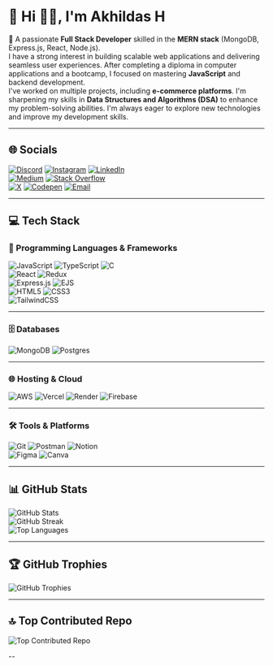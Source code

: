 # 💫 Hi 👋🏻, I'm Akhildas H
👋 A passionate **Full Stack Developer** skilled in the **MERN stack** (MongoDB, Express.js, React, Node.js).  
I have a strong interest in building scalable web applications and delivering seamless user experiences. After completing a diploma in computer applications and a bootcamp, I focused on mastering **JavaScript** and backend development.  
I've worked on multiple projects, including **e-commerce platforms**. I'm sharpening my skills in **Data Structures and Algorithms (DSA)** to enhance my problem-solving abilities. I'm always eager to explore new technologies and improve my development skills.

---

## 🌐 Socials

[![Discord](https://img.shields.io/badge/Discord-%237289DA.svg?logo=discord&logoColor=white)](https://discord.gg/akhildas675) 
[![Instagram](https://img.shields.io/badge/Instagram-%23E4405F.svg?logo=Instagram&logoColor=white)](https://instagram.com/akhildas_675) 
[![LinkedIn](https://img.shields.io/badge/LinkedIn-%230077B5.svg?logo=linkedin&logoColor=white)](https://linkedin.com/in/akhildas675)  
[![Medium](https://img.shields.io/badge/Medium-12100E?logo=medium&logoColor=white)](https://medium.com/@akhildas675) 
[![Stack Overflow](https://img.shields.io/badge/-Stackoverflow-FE7A16?logo=stack-overflow&logoColor=white)](https://stackoverflow.com/users/akhildas675)  
[![X](https://img.shields.io/badge/X-black.svg?logo=X&logoColor=white)](https://x.com/akhildas675)
[![Codepen](https://img.shields.io/badge/Codepen-000000?logo=codepen&logoColor=white)](https://codepen.io/akhildas675) 
[![Email](https://img.shields.io/badge/Email-D14836?logo=gmail&logoColor=white)](mailto:akhildas675@gmail.com)

---

## 💻 Tech Stack
### 🚀 Programming Languages & Frameworks
![JavaScript](https://img.shields.io/badge/javascript-%23000000.svg?style=for-the-badge&logo=javascript&logoColor=%23F7DF1E) 
![TypeScript](https://img.shields.io/badge/typescript-%23000000.svg?style=for-the-badge&logo=typescript&logoColor=white) 
![C](https://img.shields.io/badge/c-%23000000.svg?style=for-the-badge&logo=c&logoColor=white)  
![React](https://img.shields.io/badge/react-%23000000.svg?style=for-the-badge&logo=react&logoColor=%2361DAFB) 
![Redux](https://img.shields.io/badge/redux-%23000000.svg?style=for-the-badge&logo=redux&logoColor=white)  
![Express.js](https://img.shields.io/badge/express.js-%23000000.svg?style=for-the-badge&logo=express&logoColor=%2361DAFB) 
![EJS](https://img.shields.io/badge/ejs-%23000000.svg?style=for-the-badge&logo=ejs&logoColor=black)  
![HTML5](https://img.shields.io/badge/html5-%23000000.svg?style=for-the-badge&logo=html5&logoColor=white) 
![CSS3](https://img.shields.io/badge/css3-%23000000.svg?style=for-the-badge&logo=css3&logoColor=white)  
![TailwindCSS](https://img.shields.io/badge/tailwindcss-%23000000.svg?style=for-the-badge&logo=tailwind-css&logoColor=white)

---

### 🗄️ Databases
![MongoDB](https://img.shields.io/badge/MongoDB-%23000000.svg?style=for-the-badge&logo=mongodb&logoColor=white) 
![Postgres](https://img.shields.io/badge/postgres-%23000000.svg?style=for-the-badge&logo=postgresql&logoColor=white)

---

### 🌐 Hosting & Cloud
![AWS](https://img.shields.io/badge/AWS-%23000000.svg?style=for-the-badge&logo=amazon-aws&logoColor=white) 
![Vercel](https://img.shields.io/badge/vercel-%23000000.svg?style=for-the-badge&logo=vercel&logoColor=white) 
![Render](https://img.shields.io/badge/Render-%23000000.svg?style=for-the-badge&logo=render&logoColor=white) 
![Firebase](https://img.shields.io/badge/firebase-%23000000.svg?style=for-the-badge&logo=firebase)

---

### 🛠️ Tools & Platforms
![Git](https://img.shields.io/badge/git-%23000000.svg?style=for-the-badge&logo=git&logoColor=white) 
![Postman](https://img.shields.io/badge/Postman-%23000000?style=for-the-badge&logo=postman&logoColor=white) 
![Notion](https://img.shields.io/badge/Notion-%23000000.svg?style=for-the-badge&logo=notion&logoColor=white)  
![Figma](https://img.shields.io/badge/figma-%23000000.svg?style=for-the-badge&logo=figma&logoColor=white) 
![Canva](https://img.shields.io/badge/Canva-%23000000.svg?style=for-the-badge&logo=Canva&logoColor=white)

---

## 📊 GitHub Stats
![GitHub Stats](https://github-readme-stats.vercel.app/api?username=akhildas675&theme=transparent&hide_border=true)  
![GitHub Streak](https://nirzak-streak-stats.vercel.app/?user=akhildas675&theme=transparent&hide_border=true)  
![Top Languages](https://github-readme-stats.vercel.app/api/top-langs/?username=akhildas675&theme=transparent&hide_border=true&layout=compact)

---

## 🏆 GitHub Trophies
![GitHub Trophies](https://github-profile-trophy.vercel.app/?username=akhildas675&theme=radical&no-frame=true&no-bg=true&margin-w=4)

---

## 🔝 Top Contributed Repo
![Top Contributed Repo](https://github-contributor-stats.vercel.app/api?username=akhildas675&limit=5&theme=transparent&combine_all_yearly_contributions=true)


--
